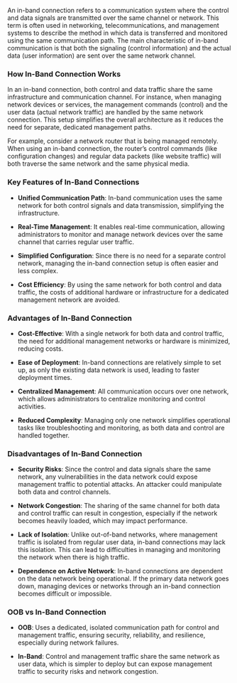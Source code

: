 An in-band connection refers to a communication system where the control and data signals are transmitted over the same channel or network. This term is often used in networking, telecommunications, and management systems to describe the method in which data is transferred and monitored using the same communication path. The main characteristic of in-band communication is that both the signaling (control information) and the actual data (user information) are sent over the same network channel.

### **How In-Band Connection Works**

In an in-band connection, both control and data traffic share the same infrastructure and communication channel. For instance, when managing network devices or services, the management commands (control) and the user data (actual network traffic) are handled by the same network connection. This setup simplifies the overall architecture as it reduces the need for separate, dedicated management paths.

For example, consider a network router that is being managed remotely. When using an in-band connection, the router’s control commands (like configuration changes) and regular data packets (like website traffic) will both traverse the same network and the same physical media.

### **Key Features of In-Band Connections**

- **Unified Communication Path**: In-band communication uses the same network for both control signals and data transmission, simplifying the infrastructure.

- **Real-Time Management**: It enables real-time communication, allowing administrators to monitor and manage network devices over the same channel that carries regular user traffic.

- **Simplified Configuration**: Since there is no need for a separate control network, managing the in-band connection setup is often easier and less complex.

- **Cost Efficiency**: By using the same network for both control and data traffic, the costs of additional hardware or infrastructure for a dedicated management network are avoided.

### **Advantages of In-Band Connection**

- **Cost-Effective**: With a single network for both data and control traffic, the need for additional management networks or hardware is minimized, reducing costs.

- **Ease of Deployment**: In-band connections are relatively simple to set up, as only the existing data network is used, leading to faster deployment times.

- **Centralized Management**: All communication occurs over one network, which allows administrators to centralize monitoring and control activities.

- **Reduced Complexity**: Managing only one network simplifies operational tasks like troubleshooting and monitoring, as both data and control are handled together.

### **Disadvantages of In-Band Connection**

- **Security Risks**: Since the control and data signals share the same network, any vulnerabilities in the data network could expose management traffic to potential attacks. An attacker could manipulate both data and control channels.

- **Network Congestion**: The sharing of the same channel for both data and control traffic can result in congestion, especially if the network becomes heavily loaded, which may impact performance.

- **Lack of Isolation**: Unlike out-of-band networks, where management traffic is isolated from regular user data, in-band connections may lack this isolation. This can lead to difficulties in managing and monitoring the network when there is high traffic.

- **Dependence on Active Network**: In-band connections are dependent on the data network being operational. If the primary data network goes down, managing devices or networks through an in-band connection becomes difficult or impossible.

### **OOB vs In-Band Connection**

- **OOB**: Uses a dedicated, isolated communication path for control and management traffic, ensuring security, reliability, and resilience, especially during network failures.

- **In-Band**: Control and management traffic share the same network as user data, which is simpler to deploy but can expose management traffic to security risks and network congestion.